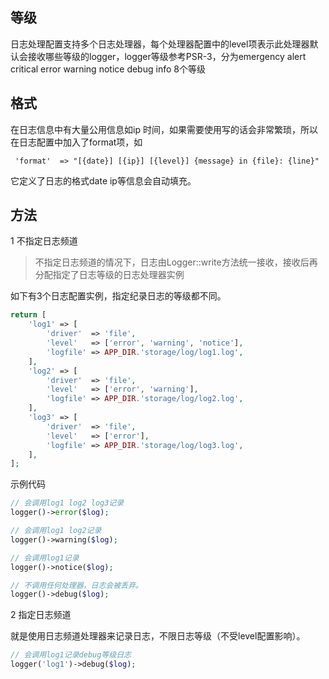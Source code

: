 
等级
----

日志处理配置支持多个日志处理器，每个处理器配置中的level项表示此处理器默认会接收哪些等级的logger，logger等级参考PSR-3，分为emergency alert critical error warning notice debug info 8个等级

格式
----
在日志信息中有大量公用信息如ip 时间，如果需要使用写的话会非常繁琐，所以在日志配置中加入了format项，如

```
 'format'  => "[{date}] [{ip}] [{level}] {message} in {file}: {line}"
```
它定义了日志的格式date ip等信息会自动填充。


方法
----

1 不指定日志频道

> 不指定日志频道的情况下，日志由Logger::write方法统一接收，接收后再分配指定了日志等级的日志处理器实例

如下有3个日志配置实例，指定纪录日志的等级都不同。

```php
return [
    'log1' => [
        'driver'  => 'file',
        'level'   => ['error', 'warning', 'notice'],
        'logfile' => APP_DIR.'storage/log/log1.log',
    ],
    'log2' => [
        'driver'  => 'file',
        'level'   => ['error', 'warning'],
        'logfile' => APP_DIR.'storage/log/log2.log',
    ],
    'log3' => [
        'driver'  => 'file',
        'level'   => ['error'],
        'logfile' => APP_DIR.'storage/log/log3.log',
    ],
];
```
示例代码

```php
// 会调用log1 log2 log3记录
logger()->error($log);

// 会调用log1 log2记录
logger()->warning($log);

// 会调用log1记录
logger()->notice($log);

// 不调用任何处理器，日志会被丢弃。
logger()->debug($log);

```

2 指定日志频道

就是使用日志频道处理器来记录日志，不限日志等级（不受level配置影响）。

```php
// 会调用log1记录debug等级日志
logger('log1')->debug($log);
```


